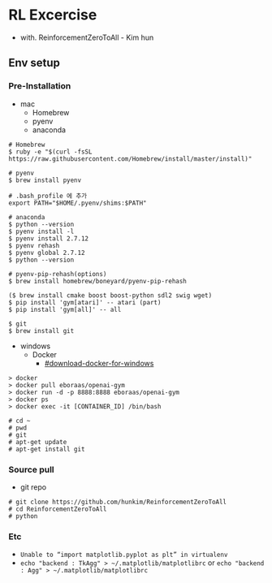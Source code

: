 # RL Excercise
 - with. ReinforcementZeroToAll - Kim hun

## Env setup

### Pre-Installation
- mac 
  - Homebrew
  - pyenv 
  - anaconda
 
```
# Homebrew 
$ ruby -e "$(curl -fsSL https://raw.githubusercontent.com/Homebrew/install/master/install)"
 
# pyenv 
$ brew install pyenv

# .bash_profile 에 추가
export PATH="$HOME/.pyenv/shims:$PATH"

# anaconda
$ python --version
$ pyenv install -l
$ pyenv install 2.7.12
$ pyenv rehash
$ pyenv global 2.7.12
$ python --version

# pyenv-pip-rehash(options)
$ brew install homebrew/boneyard/pyenv-pip-rehash

($ brew install cmake boost boost-python sdl2 swig wget)
$ pip install 'gym[atari]' -- atari (part)
$ pip install 'gym[all]' -- all

$ git
$ brew install git

```
 
- windows
  - Docker
     - [#download-docker-for-windows](https://docs.docker.com/docker-for-windows/install/#download-docker-for-windows)

```
> docker
> docker pull eboraas/openai-gym
> docker run -d -p 8888:8888 eboraas/openai-gym
> docker ps
> docker exec -it [CONTAINER_ID] /bin/bash

# cd ~
# pwd
# git
# apt-get update
# apt-get install git

```

### Source pull
- git repo

```
# git clone https://github.com/hunkim/ReinforcementZeroToAll
# cd ReinforcementZeroToAll
# python
```

### Etc
- `Unable to “import matplotlib.pyplot as plt” in virtualenv`
 - `echo "backend : TkAgg" > ~/.matplotlib/matplotlibrc` or `echo "backend : Agg" > ~/.matplotlib/matplotlibrc`
